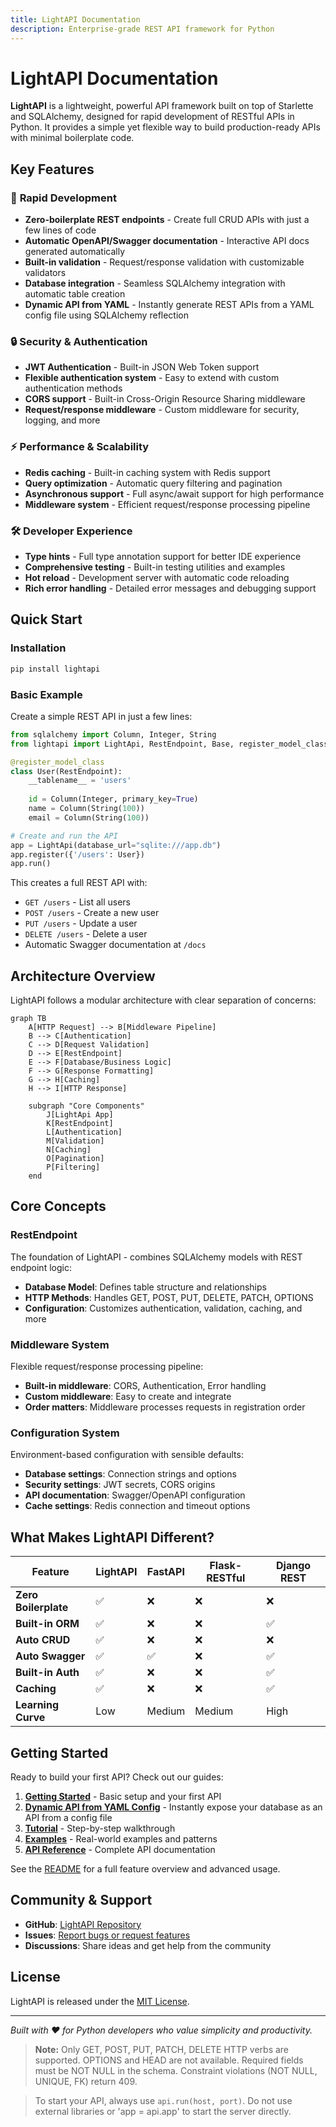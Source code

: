```yaml
---
title: LightAPI Documentation
description: Enterprise-grade REST API framework for Python
---
```


# LightAPI Documentation

**LightAPI** is a lightweight, powerful API framework built on top of Starlette and SQLAlchemy, designed for rapid development of RESTful APIs in Python. It provides a simple yet flexible way to build production-ready APIs with minimal boilerplate code.

## Key Features

### 🚀 **Rapid Development**
- **Zero-boilerplate REST endpoints** - Create full CRUD APIs with just a few lines of code
- **Automatic OpenAPI/Swagger documentation** - Interactive API docs generated automatically
- **Built-in validation** - Request/response validation with customizable validators
- **Database integration** - Seamless SQLAlchemy integration with automatic table creation
- **Dynamic API from YAML** - Instantly generate REST APIs from a YAML config file using SQLAlchemy reflection

### 🔒 **Security & Authentication**
- **JWT Authentication** - Built-in JSON Web Token support
- **Flexible authentication system** - Easy to extend with custom authentication methods
- **CORS support** - Built-in Cross-Origin Resource Sharing middleware
- **Request/response middleware** - Custom middleware for security, logging, and more

### ⚡ **Performance & Scalability**
- **Redis caching** - Built-in caching system with Redis support
- **Query optimization** - Automatic query filtering and pagination
- **Asynchronous support** - Full async/await support for high performance
- **Middleware system** - Efficient request/response processing pipeline

### 🛠 **Developer Experience**
- **Type hints** - Full type annotation support for better IDE experience
- **Comprehensive testing** - Built-in testing utilities and examples
- **Hot reload** - Development server with automatic code reloading
- **Rich error handling** - Detailed error messages and debugging support

## Quick Start

### Installation

```bash
pip install lightapi
```

### Basic Example

Create a simple REST API in just a few lines:

```python
from sqlalchemy import Column, Integer, String
from lightapi import LightApi, RestEndpoint, Base, register_model_class

@register_model_class
class User(RestEndpoint):
    __tablename__ = 'users'
    
    id = Column(Integer, primary_key=True)
    name = Column(String(100))
    email = Column(String(100))

# Create and run the API
app = LightApi(database_url="sqlite:///app.db")
app.register({'/users': User})
app.run()
```

This creates a full REST API with:
- `GET /users` - List all users
- `POST /users` - Create a new user  
- `PUT /users` - Update a user
- `DELETE /users` - Delete a user
- Automatic Swagger documentation at `/docs`

## Architecture Overview

LightAPI follows a modular architecture with clear separation of concerns:

```mermaid
graph TB
    A[HTTP Request] --> B[Middleware Pipeline]
    B --> C[Authentication]
    C --> D[Request Validation]
    D --> E[RestEndpoint]
    E --> F[Database/Business Logic]
    F --> G[Response Formatting]
    G --> H[Caching]
    H --> I[HTTP Response]
    
    subgraph "Core Components"
        J[LightApi App]
        K[RestEndpoint]
        L[Authentication]
        M[Validation]
        N[Caching]
        O[Pagination]
        P[Filtering]
    end
```

## Core Concepts

### RestEndpoint
The foundation of LightAPI - combines SQLAlchemy models with REST endpoint logic:
- **Database Model**: Defines table structure and relationships
- **HTTP Methods**: Handles GET, POST, PUT, DELETE, PATCH, OPTIONS
- **Configuration**: Customizes authentication, validation, caching, and more

### Middleware System
Flexible request/response processing pipeline:
- **Built-in middleware**: CORS, Authentication, Error handling
- **Custom middleware**: Easy to create and integrate
- **Order matters**: Middleware processes requests in registration order

### Configuration System
Environment-based configuration with sensible defaults:
- **Database settings**: Connection strings and options
- **Security settings**: JWT secrets, CORS origins
- **API documentation**: Swagger/OpenAPI configuration
- **Cache settings**: Redis connection and timeout options

## What Makes LightAPI Different?

| Feature | LightAPI | FastAPI | Flask-RESTful | Django REST |
|---------|----------|---------|---------------|-------------|
| **Zero Boilerplate** | ✅ | ❌ | ❌ | ❌ |
| **Built-in ORM** | ✅ | ❌ | ❌ | ✅ |
| **Auto CRUD** | ✅ | ❌ | ❌ | ❌ |
| **Auto Swagger** | ✅ | ✅ | ❌ | ✅ |
| **Built-in Auth** | ✅ | ❌ | ❌ | ✅ |
| **Caching** | ✅ | ❌ | ❌ | ✅ |
| **Learning Curve** | Low | Medium | Medium | High |

## Getting Started

Ready to build your first API? Check out our guides:

1. **[Getting Started](getting-started/)** - Basic setup and your first API
2. **[Dynamic API from YAML Config](getting-started/quickstart.md#dynamic-api-from-yaml-config-sqlalchemy-reflection)** - Instantly expose your database as an API from a config file
3. **[Tutorial](tutorial/)** - Step-by-step walkthrough
4. **[Examples](examples/)** - Real-world examples and patterns
5. **[API Reference](api-reference/)** - Complete API documentation

See the [README](../README.md) for a full feature overview and advanced usage.

## Community & Support

- **GitHub**: [LightAPI Repository](https://github.com/henriqueblobato/LightApi)
- **Issues**: [Report bugs or request features](https://github.com/henriqueblobato/LightApi/issues)
- **Discussions**: Share ideas and get help from the community

## License

LightAPI is released under the [MIT License](https://github.com/henriqueblobato/LightApi/blob/main/LICENSE).

---

*Built with ❤️ for Python developers who value simplicity and productivity.*

> **Note:** Only GET, POST, PUT, PATCH, DELETE HTTP verbs are supported. OPTIONS and HEAD are not available. Required fields must be NOT NULL in the schema. Constraint violations (NOT NULL, UNIQUE, FK) return 409.

> To start your API, always use `api.run(host, port)`. Do not use external libraries or 'app = api.app' to start the server directly.

